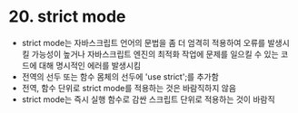 # 20. strict mode

- strict mode는 자바스크립트 언어의 문법을 좀 더 엄격히 적용하여 오류를 발생시킬 가능성이 높거나 자바스크립트 엔진의 최적화 작업에 문제를 일으킬 수 있는 코드에 대해 명시적인 에러를 발생시킴
- 전역의 선두 또는 함수 몸체의 선두에 'use strict';를 추가함
- 전역, 함수 단위로 strict mode를 적용하는 것은 바람직하지 않음
- strict mode는 즉시 실행 함수로 감싼 스크립트 단위로 적용하는 것이 바람직
